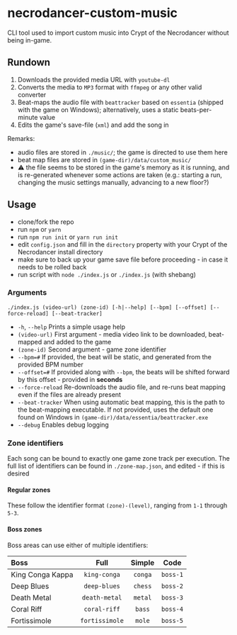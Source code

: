 # necrodancer-custom-music
CLI tool used to import custom music into Crypt of the Necrodancer without being in-game.

## Rundown
1) Downloads the provided media URL with `youtube-dl`
2) Converts the media to `MP3` format with `ffmpeg` or any other valid converter
3) Beat-maps the audio file with `beattracker` based on `essentia` (shipped with the game on Windows); alternatively, uses a static beats-per-minute value
4) Edits the game's save-file (`xml`) and add the song in

Remarks:
- audio files are stored in `./music/`; the game is directed to use them here 
- beat map files are stored in `(game-dir)/data/custom_music/` 
- ⚠ the file seems to be stored in the game's memory as it is running, and is re-generated whenever some actions are taken (e.g.: starting a run, changing the music settings manually, advancing to a new floor?)

## Usage
- clone/fork the repo
- run `npm` or `yarn`
- run `npm run init` or `yarn run init`
- edit `config.json` and fill in the `directory` property with your Crypt of the Necrodancer install directory
- make sure to back up your game save file before proceeding - in case it needs to be rolled back
- run script with `node ./index.js` or `./index.js` (with shebang)

### Arguments
```./index.js (video-url) (zone-id) [-h|--help] [--bpm] [--offset] [--force-reload] [--beat-tracker]```

- `-h`, `--help` Prints a simple usage help
- `(video-url)` First argument - media video link to be downloaded, beat-mapped and added to the game
- `(zone-id)` Second argument - game zone identifier
- `--bpm=#` If provided, the beat will be static, and generated from the provided BPM number
- `--offset=#` If provided along with `--bpm`, the beats will be shifted forward by this offset - provided in **seconds**
- `--force-reload` Re-downloads the audio file, and re-runs beat mapping even if the files are already present
- `--beat-tracker` When using automatic beat mapping, this is the path to the beat-mapping executable.
If not provided, uses the default one found on Windows in `(game-dir)/data/essentia/beattracker.exe` 
- `--debug` Enables debug logging

### Zone identifiers
Each song can be bound to exactly one game zone track per execution.
The full list of identifiers can be found in `./zone-map.json`, and edited - if this is desired

#### Regular zones
These follow the identifier format `(zone)-(level)`, ranging from `1-1` through `5-3`.

#### Boss zones
Boss areas can use either of multiple identifiers:

| Boss  |Full | Simple | Code  |
| :---- |:---:|  :---: | :---: |
| King Conga Kappa | `king-conga`   | `conga` | `boss-1` |
| Deep Blues       | `deep-blues`   | `chess` | `boss-2` |
| Death Metal      | `death-metal`  | `metal` | `boss-3` |
| Coral Riff       | `coral-riff`   | `bass`  | `boss-4` |
| Fortissimole     | `fortissimole` | `mole`  | `boss-5` |

